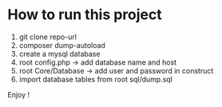 # How to run this project

1) git clone repo-url
2) composer dump-autoload
3) create a mysql database
4) root config.php -> add database name and host
5) root Core/Database -> add user and password in construct
6) import database tables from root sql/dump.sql

Enjoy !
